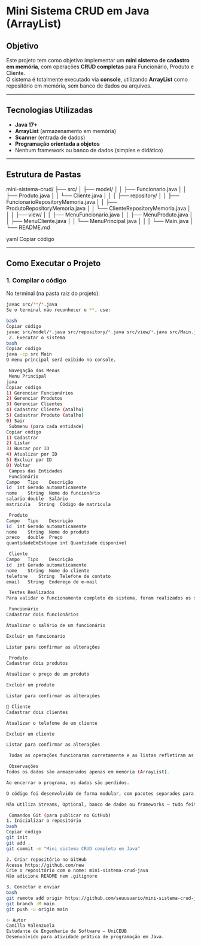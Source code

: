 #  Mini Sistema CRUD em Java (ArrayList)

##  Objetivo
Este projeto tem como objetivo implementar um **mini sistema de cadastro em memória**, com operações **CRUD completas** para Funcionário, Produto e Cliente.  
O sistema é totalmente executado via **console**, utilizando **ArrayList** como repositório em memória, sem banco de dados ou arquivos.

---

##  Tecnologias Utilizadas
- **Java 17+**
- **ArrayList** (armazenamento em memória)
- **Scanner** (entrada de dados)
- **Programação orientada a objetos**
- Nenhum framework ou banco de dados (simples e didático)

---

##  Estrutura de Pastas

mini-sistema-crud/
├── src/
│ ├── model/
│ │ ├── Funcionario.java
│ │ ├── Produto.java
│ │ └── Cliente.java
│ │
│ ├── repository/
│ │ ├── FuncionarioRepositoryMemoria.java
│ │ ├── ProdutoRepositoryMemoria.java
│ │ └── ClienteRepositoryMemoria.java
│ │
│ ├── view/
│ │ ├── MenuFuncionario.java
│ │ ├── MenuProduto.java
│ │ ├── MenuCliente.java
│ │ └── MenuPrincipal.java
│ │
│ └── Main.java
│
└── README.md

yaml
Copiar código

---

##  Como Executar o Projeto

###  1. Compilar o código
No terminal (na pasta raiz do projeto):

```bash
javac src/**/*.java
Se o terminal não reconhecer o **, use:

bash
Copiar código
javac src/model/*.java src/repository/*.java src/view/*.java src/Main.java
 2. Executar o sistema
bash
Copiar código
java -cp src Main
O menu principal será exibido no console.

 Navegação dos Menus
 Menu Principal
java
Copiar código
1) Gerenciar Funcionários
2) Gerenciar Produtos
3) Gerenciar Clientes
4) Cadastrar Cliente (atalho)
5) Cadastrar Produto (atalho)
0) Sair
 Submenu (para cada entidade)
Copiar código
1) Cadastrar
2) Listar
3) Buscar por ID
4) Atualizar por ID
5) Excluir por ID
0) Voltar
 Campos das Entidades
 Funcionário
Campo	Tipo	Descrição
id	int	Gerado automaticamente
nome	String	Nome do funcionário
salario	double	Salário
matricula	String	Código de matrícula

 Produto
Campo	Tipo	Descrição
id	int	Gerado automaticamente
nome	String	Nome do produto
preco	double	Preço
quantidadeEmEstoque	int	Quantidade disponível

 Cliente
Campo	Tipo	Descrição
id	int	Gerado automaticamente
nome	String	Nome do cliente
telefone	String	Telefone de contato
email	String	Endereço de e-mail

 Testes Realizados
Para validar o funcionamento completo do sistema, foram realizados os seguintes testes:

 Funcionário
Cadastrar dois funcionários

Atualizar o salário de um funcionário

Excluir um funcionário

Listar para confirmar as alterações

 Produto
Cadastrar dois produtos

Atualizar o preço de um produto

Excluir um produto

Listar para confirmar as alterações

👤 Cliente
Cadastrar dois clientes

Atualizar o telefone de um cliente

Excluir um cliente

Listar para confirmar as alterações

 Todas as operações funcionaram corretamente e as listas refletiram as mudanças esperadas.

 Observações
Todos os dados são armazenados apenas em memória (ArrayList).

Ao encerrar o programa, os dados são perdidos.

O código foi desenvolvido de forma modular, com pacotes separados para model, repository e view.

Não utiliza Streams, Optional, banco de dados ou frameworks — tudo feito com lógica básica e estruturas simples.

 Comandos Git (para publicar no GitHub)
1. Inicializar o repositório
bash
Copiar código
git init
git add .
git commit -m "Mini sistema CRUD completo em Java"

2. Criar repositório no GitHub
Acesse https://github.com/new
Crie o repositório com o nome: mini-sistema-crud-java
Não adicione README nem .gitignore

3. Conectar e enviar
bash
git remote add origin https://github.com/seuusuario/mini-sistema-crud-java.git
git branch -M main
git push -u origin main

✨ Autor
Camilla Valenzuela
Estudante de Engenharia de Software — UniCEUB
Desenvolvido para atividade prática de programação em Java.






